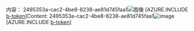 <span data-ttu-id="33d8f-101">内容： 2495353a-cac2-4be8-8238-ae81d745faa1![图像](2d38f2be-8a1c-4ab9-883b-5a1e4c55a9f1.png)
[AZURE.INCLUDE [b-token](96e5a961-4259-4398-948f-1251d3d1a811.md)]</span><span class="sxs-lookup"><span data-stu-id="33d8f-101">Content: 2495353a-cac2-4be8-8238-ae81d745faa1![image](2d38f2be-8a1c-4ab9-883b-5a1e4c55a9f1.png)
[AZURE.INCLUDE [b-token](96e5a961-4259-4398-948f-1251d3d1a811.md)]</span></span>
